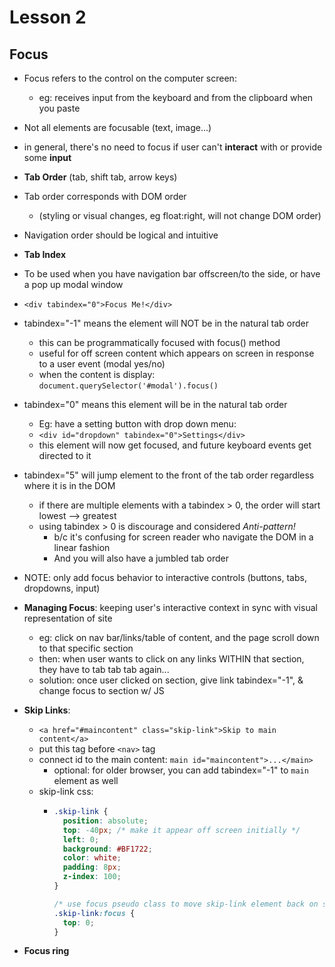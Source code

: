 # Lesson 2
## Focus

* Focus refers to the control on the computer screen:
  * eg: receives input from the keyboard and from the clipboard when you paste
* Not all elements are focusable (text, image...)
* in general, there's no need to focus if user can't **interact** with or provide some **input**

* **Tab Order** (tab, shift tab, arrow keys)
* Tab order corresponds with DOM order
  * (styling or visual changes, eg float:right, will not change DOM order)
* Navigation order should be logical and intuitive

* **Tab Index**
* To be used when you have navigation bar offscreen/to the side, or have a pop up modal window
* `<div tabindex="0">Focus Me!</div>`
* tabindex="-1" means the element will NOT be in the natural tab order
  * this can be programmatically focused with focus() method
  * useful for off screen content which appears on screen in response to a user event (modal yes/no)
  * when the content is display: `document.querySelector('#modal').focus()`
* tabindex="0" means this element will be in the natural tab order
  * Eg: have a setting button with drop down menu:
  * `<div id="dropdown" tabindex="0">Settings</div>`
  * this element will now get focused, and future keyboard events get directed to it
* tabindex="5" will jump element to the front of the tab order regardless where it is in the DOM
  * if there are multiple elements with a tabindex > 0, the order will start lowest --> greatest
  * using tabindex > 0 is discourage and considered *Anti-pattern!*
    * b/c it's confusing for screen reader who navigate the DOM in a linear fashion
    * And you will also have a jumbled tab order

* NOTE: only add focus behavior to interactive controls (buttons, tabs, dropdowns, input)
* **Managing Focus**: keeping user's interactive context in sync with visual representation of site
  * eg: click on nav bar/links/table of content, and the page scroll down to that specific section
  * then: when user wants to click on any links WITHIN that section, they have to tab tab tab again...
  * solution: once user clicked on section, give link tabindex="-1", & change focus to section w/ JS

* **Skip Links**:
  * `<a href="#maincontent" class="skip-link">Skip to main content</a>`
  * put this tag before `<nav>` tag
  * connect id to the main content: `main id="maincontent">...</main>`
    * optional: for older browser, you can add tabindex="-1" to `main` element as well
  * skip-link css:
    * ``` css
      .skip-link {
        position: absolute;
        top: -40px; /* make it appear off screen initially */
        left: 0;
        background: #BF1722;
        color: white;
        padding: 8px;
        z-index: 100;
      }

      /* use focus pseudo class to move skip-link element back on screen */
      .skip-link:focus {
        top: 0;
      }
      ```

* **Focus ring**
